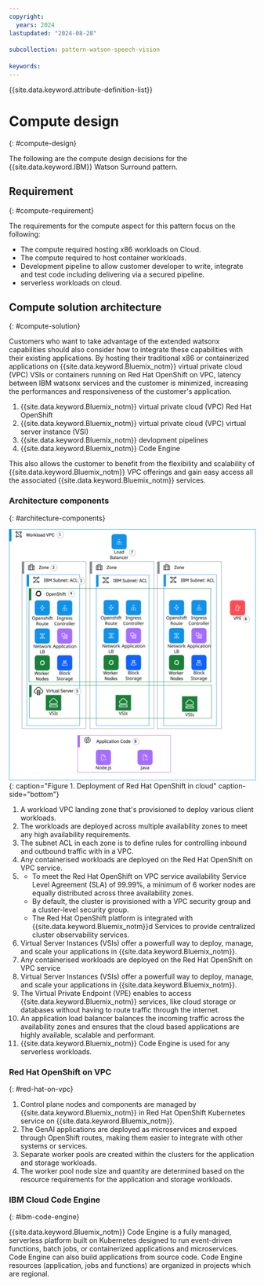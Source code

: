 ```yaml
---
copyright:
  years: 2024
lastupdated: "2024-08-28"

subcollection: pattern-watson-speech-vision

keywords:
---
```

{{site.data.keyword.attribute-definition-list}}

# Compute design

{: #compute-design}

The following are the compute design decisions for the {{site.data.keyword.IBM}} Watson Surround pattern.

## Requirement

{: #compute-requirement}

The requirements for the compute aspect for this pattern focus on the following:

* The compute required hosting x86 workloads on Cloud.
* The compute required to host container workloads.
* Development pipeline to allow customer developer to write, integrate and test code including delivering via a secured pipeline.
* serverless workloads on cloud.

## Compute solution architecture

{: #compute-solution}

Customers who want to take advantage of the extended watsonx capabilities should also consider how to integrate these capabilities with their existing applications. By hosting their traditional x86 or containerized  applications on {{site.data.keyword.Bluemix_notm}} virtual private cloud (VPC) VSIs or containers running on Red Hat OpenShift on VPC, latency between IBM watsonx services and the customer is minimized, increasing the performances and responsiveness of the customer's application.

1. {{site.data.keyword.Bluemix_notm}} virtual private cloud (VPC) Red Hat OpenShift
2. {{site.data.keyword.Bluemix_notm}} virtual private cloud (VPC) virtual server instance (VSI)
3. {{site.data.keyword.Bluemix_notm}} devlopment pipelines
4. {{site.data.keyword.Bluemix_notm}} Code Engine

This also allows the customer to benefit from the flexibility and scalability of {{site.data.keyword.Bluemix_notm}} VPC offerings and gain easy access all the associated {{site.data.keyword.Bluemix_notm}} services.

### Architecture components

{: #architecture-components}

![Deployment of Red Hat OpenShift in cloud](image/watsonx-surround-pattern-ROKS.svg){: caption="Figure 1. Deployment of Red Hat OpenShift in cloud" caption-side="bottom"}

1. A workload VPC landing zone that's provisioned to deploy various client workloads.
2. The workloads are deployed across multiple availability zones to meet any high availability requirements.
3. The subnet ACL in each zone is to define rules for controlling inbound and outbound traffic with in a VPC.
4. Any containerised workloads are deployed on the Red Hat OpenShift on VPC service.
5. - To meet the Red Hat OpenShift on VPC service availability Service Level Agreement (SLA) of 99.99%, a minimum of 6 worker nodes are equally distributed across three availability zones.
   - By default, the cluster is provisioned with a VPC security group and a cluster-level security group.
   - The Red Hat OpenShift platform is integrated with {{site.data.keyword.Bluemix_notm}}d Services to provide centralized cluster observability services.
6. Virtual Server Instances (VSIs) offer a powerfull way to deploy, manage, and scale your applications in {{site.data.keyword.Bluemix_notm}}.
7. Any containerised workloads are deployed on the Red Hat OpenShift on VPC service
8. Virtual Server Instances (VSIs) offer a powerfull way to deploy, manage, and scale your applications in {{site.data.keyword.Bluemix_notm}}.
9. The Virtual Private Endpoint (VPE) enables to access {{site.data.keyword.Bluemix_notm}} services, like cloud storage or databases without having to route traffic through the internet.
10. An application load balancer balances the incoming traffic across the availability zones and ensures that the cloud based applications are highly available, scalable and performant.
11. {{site.data.keyword.Bluemix_notm}} Code Engine is used for any serverless workloads.

### Red Hat OpenShift on VPC

{: #red-hat-on-vpc}

1. Control plane nodes and components are managed by {{site.data.keyword.Bluemix_notm}} in Red Hat OpenShift Kubernetes service on {{site.data.keyword.Bluemix_notm}}.
2. The GenAI applications are deployed as microservices and expoed through OpenShift routes, making them easier to integrate with other systems or services.
3. Separate worker pools are created within the clusters for the application and storage workloads.
4. The worker pool node size and quantity are determined based on the resource requirements for the application and storage workloads.

### IBM Cloud Code Engine

{: #ibm-code-engine}

{{site.data.keyword.Bluemix_notm}} Code Engine is a fully managed, serverless platform built on Kubernetes designed to run event-driven functions, batch jobs, or containerized applications and microservices. Code Engine can also build applications from source code. Code Engine resources (application, jobs and functions) are organized in projects which are regional.
